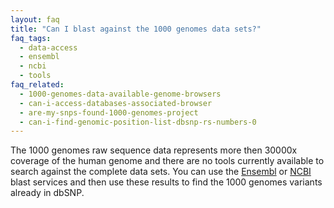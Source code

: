 ```yaml
---
layout: faq
title: "Can I blast against the 1000 genomes data sets?"
faq_tags:
  - data-access
  - ensembl
  - ncbi
  - tools
faq_related:
  - 1000-genomes-data-available-genome-browsers
  - can-i-access-databases-associated-browser
  - are-my-snps-found-1000-genomes-project
  - can-i-find-genomic-position-list-dbsnp-rs-numbers-0
---
```

                    
The 1000 genomes raw sequence data represents more then 30000x coverage of the human genome and there are no tools currently available to search against the complete data sets. You can use the [Ensembl](http://www.ensembl.org/Homo_sapiens/blastview) or [NCBI](http://blast.ncbi.nlm.nih.gov/Blast.cgi) blast services and then use these results to find the 1000 genomes variants already in dbSNP.
